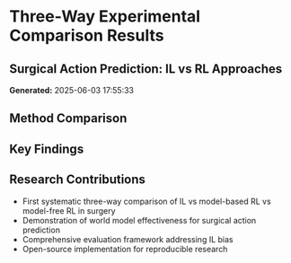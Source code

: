 # Three-Way Experimental Comparison Results
## Surgical Action Prediction: IL vs RL Approaches
**Generated:** 2025-06-03 17:55:33

## Method Comparison

## Key Findings


## Research Contributions

- First systematic three-way comparison of IL vs model-based RL vs model-free RL in surgery
- Demonstration of world model effectiveness for surgical action prediction
- Comprehensive evaluation framework addressing IL bias
- Open-source implementation for reproducible research
